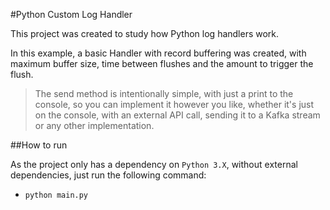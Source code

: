 #Python Custom Log Handler

This project was created to study how Python log handlers work.

In this example, a basic Handler with record buffering was created, with maximum buffer size, time between flushes and the amount to trigger the flush. 

> The send method is intentionally simple, with just a print to the console, so you can implement it however you like, whether it's just on the console, with an external API call, sending it to a Kafka stream or any other implementation.



##How to run

As the project only has a dependency on `Python 3.X`, without external dependencies, just run the following command:

- `python main.py`